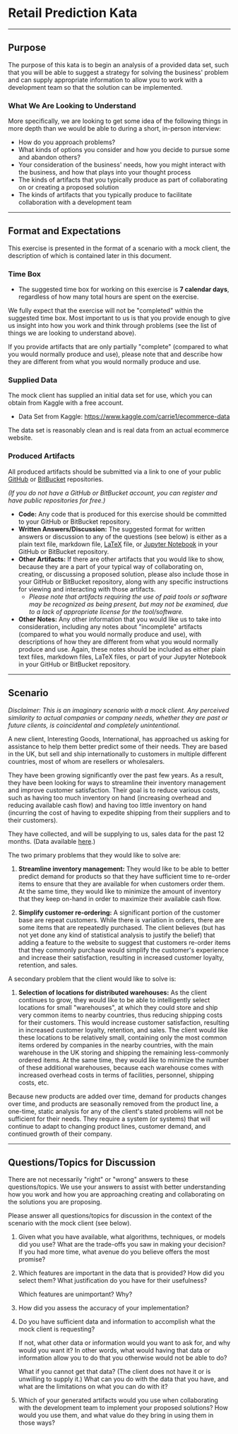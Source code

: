 # Retail Prediction Kata
---
## Purpose
The purpose of this kata is to begin an analysis of a provided data set, such
that you will be able to suggest a strategy for solving the business' problem
and can supply appropriate information to allow you to work with a development
team so that the solution can be implemented.

### What We Are Looking to Understand
More specifically, we are looking to get some idea of the following things in
more depth than we would be able to during a short, in-person interview:

* How do you approach problems?
* What kinds of options you consider and how you decide to pursue some and
  abandon others?
* Your consideration of the business' needs, how you might interact with the
  business, and how that plays into your thought process
* The kinds of artifacts that you typically produce as part of collaborating on
  or creating a proposed solution
* The kinds of artifacts that you typically produce to facilitate collaboration
  with a development team


---
## Format and Expectations
This exercise is presented in the format of a scenario with a mock client, the
description of which is contained later in this document.

### Time Box

* The suggested time box for working on this exercise is **7 calendar days**,
  regardless of how many total hours are spent on the exercise.

We fully expect that the exercise will not be "completed" within the
suggested time box.  Most important to us is that you provide enough to give
us insight into how you work and think through problems (see the list of
things we are looking to understand above).

If you provide artifacts that are only partially "complete" (compared to what
you would normally produce and use), please note that and describe how they are
different from what you would normally produce and use.

### Supplied Data
The mock client has supplied an initial data set for use, which you can obtain
from Kaggle with a free account.

* Data Set from Kaggle: https://www.kaggle.com/carrie1/ecommerce-data

The data set is reasonably clean and is real data from an actual ecommerce
website.

### Produced Artifacts
All produced artifacts should be submitted via a link to one of your public
[GitHub](https://www.github.com) or [BitBucket](https://www.bitbucket.org)
repositories.

*(If you do not have a GitHub or BitBucket account, you can register and have
public repositories for free.)*

* **Code:**  Any code that is produced for this exercise should be committed
  to your GitHub or BitBucket repository.
* **Written Answers/Discussion:** The suggested format for written answers or
  discussion to any of the questions (see below) is either as a plain text file,
  markdown file, [LaTeX](https://www.latex-project.org) file,
  or [Jupyter Notebook](http://jupyter.org) in your GitHub or BitBucket
  repository.
* **Other Artifacts:**  If there are other artifacts that you would like to
  show, because they are a part of your typical way of collaborating on,
  creating, or discussing a proposed solution, please also include those in
  your GitHub or BitBucket repository, along with any specific instructions for
  viewing and interacting with those artifacts.
  * *Please note that artifacts requiring the use of paid tools or
    software may be recognized as being present, but may not be examined, due to
    a lack of appropriate license for the tool/software.*
* **Other Notes:**  Any other information that you would like us to take into
  consideration, including any notes about "incomplete" artifacts
  (compared to what you would normally produce and use), with descriptions of how
  they are different from what you would normally produce and use.  Again, these
  notes should be included as either plain text files, markdown files, LaTeX
  files, or part of your Jupyter Notebook in your GitHub or BitBucket repository.

---
## Scenario
*Disclaimer: This is an imaginary scenario with a mock client.  Any perceived
similarity to actual companies or company needs, whether they are past or
future clients, is coincidental and completely unintentional.*

A new client, Interesting Goods, International, has approached us asking for
assistance to help them better predict some of their needs.  They are based
in the UK, but sell and ship internationally to customers in multiple
different countries, most of whom are resellers or wholesalers.

They have been growing significantly over the past few years.  As a result, they
have been looking for ways to streamline their inventory management and improve
customer satisfaction.  Their goal is to reduce various costs, such as having
too much inventory on hand (increasing overhead and reducing available cash
flow) and having too little inventory on hand (incurring the cost of having
to expedite shipping from their suppliers and to their customers).

They have collected, and will be supplying to us, sales data for the past 12
months.  (Data available [here](https://www.kaggle.com/carrie1/ecommerce-data).)

The two primary problems that they would like to solve are:

1. **Streamline inventory management:**  They would like to be able to better
   predict demand for products so that they have sufficient time to re-order items
   to ensure that they are available for when customers order them.  At the same
   time, they would like to minimize the amount of inventory that they keep on-hand
   in order to maximize their available cash flow.

2. **Simplify customer re-ordering:**  A significant portion of the customer
   base are repeat customers.  While there is variation in orders, there are
   some items that are repeatedly purchased.  The client believes (but has
   not yet done any kind of statistical analysis to justify the belief) that
   adding a feature to the website to suggest that customers re-order items
   that they commonly purchase would simplify the customer's experience and
   increase their satisfaction, resulting in increased customer loyalty,
   retention, and sales.

A secondary problem that the client would like to solve is:

1. **Selection of locations for distributed warehouses:**  As the client
   continues to grow, they would like to be able to intelligently select
   locations for small "warehouses", at which they could store and ship very
   common items to nearby countries, thus reducing shipping costs for their
   customers.  This would increase customer satisfaction, resulting in increased
   customer loyalty, retention, and sales.  The client would like these
   locations to be relatively small, containing only the most common items
   ordered by companies in the nearby countries, with the main warehouse in
   the UK storing and shipping the remaining less-commonly ordered items.
   At the same time, they would like to minimize the number of these additional
   warehouses, because each warehouse comes with increased overhead costs
   in terms of facilities, personnel, shipping costs, etc.

Because new products are added over time, demand for products changes over time,
and products are seasonally removed from the product line, a one-time, static
analysis for any of the client's stated problems will not be sufficient for
their needs.  They require a system (or systems) that will continue to adapt to
changing product lines, customer demand, and continued growth of their company.

---

## Questions/Topics for Discussion
There are not necessarily "right" or "wrong" answers to these questions/topics.
We use your answers to assist with better understanding how you work and how
you are approaching creating and collaborating on the solutions you are
proposing.

Please answer all questions/topics for discussion in the context of the
scenario with the mock client (see below).

1. Given what you have available, what algorithms, techniques, or models did you use?
   What are the trade-offs you saw in making your decision?
   If you had more time, what avenue do you believe offers the most promise?

1. Which features are important in the data that is provided? How did you
   select them?  What justification do you have for their usefulness?

   Which features are unimportant?  Why?

1. How did you assess the accuracy of your implementation?

1. Do you have sufficient data and information to accomplish what the mock
   client is requesting?

   If not, what other data or information would you want to ask for, and why
   would you want it? In other words, what would having that data or
   information allow you to do that you otherwise would not be able to do?

   What if you cannot get that data? (The client does not have it or is
   unwilling to supply it.)  What can you do with the data that you
   have, and what are the limitations on what you can do with it?

1. Which of your generated artifacts would you use when collaborating with
   the development team to implement your proposed solutions?  How would you
   use them, and what value do they bring in using them in those ways?
